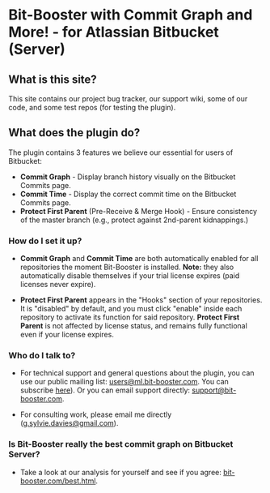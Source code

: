 # Bit-Booster with Commit Graph and More! - for Atlassian Bitbucket (Server) #

## What is this site? ##

This site contains our project bug tracker, our support wiki, some of our code, and some test repos (for testing the plugin).  

## What does the plugin do? ##

The plugin contains 3 features we believe our essential for users of Bitbucket:

- **Commit Graph** - Display branch history visually on the Bitbucket Commits page.
- **Commit Time** - Display the correct commit time on the Bitbucket Commits page. 
- **Protect First Parent** (Pre-Receive & Merge Hook) - Ensure consistency of the master branch (e.g., protect against 2nd-parent kidnappings.)

### How do I set it up? ###

- **Commit Graph** and **Commit Time** are both automatically enabled for all repositories the moment Bit-Booster is installed.  **Note:** they also automatically disable themselves if your trial license expires (paid licenses never expire).


- **Protect First Parent** appears in the "Hooks" section of your repositories.  It is "disabled" by default, and you must click "enable" inside each repository to activate its function for said repository.  **Protect First Parent** is not affected by license status, and remains fully functional even if your license expires.



### Who do I talk to? ###

* For technical support and general questions about the plugin, you can use our public mailing list: [users@ml.bit-booster.com](mailto:users@ml.bit-booster.com). You can subscribe [here](http://ml.bit-booster.com/listinfo.cgi/users-bit-booster.com)). Or you can email support directly: [support@bit-booster.com](mailto:support@bit-booster.com).
  
* For consulting work, please email me directly (g.sylvie.davies@gmail.com).

### Is Bit-Booster really the best commit graph on Bitbucket Server? ###

* Take a look at our analysis for yourself and see if you agree: [bit-booster.com/best.html](http://bit-booster.com/best.html).